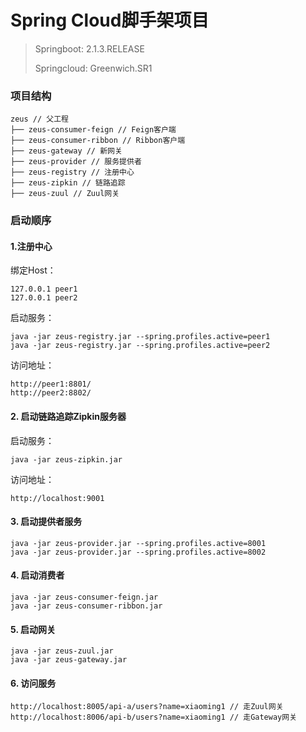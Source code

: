 # Spring Cloud脚手架项目
> Springboot: 2.1.3.RELEASE 
>
> Springcloud: Greenwich.SR1 
### 项目结构
```
zeus // 父工程
├── zeus-consumer-feign // Feign客户端
├── zeus-consumer-ribbon // Ribbon客户端
├── zeus-gateway // 新网关
├── zeus-provider // 服务提供者
├── zeus-registry // 注册中心
├── zeus-zipkin // 链路追踪
├── zeus-zuul // Zuul网关
```

### 启动顺序
#### 1.注册中心

绑定Host：
```
127.0.0.1 peer1
127.0.0.1 peer2
```
启动服务：
```
java -jar zeus-registry.jar --spring.profiles.active=peer1
java -jar zeus-registry.jar --spring.profiles.active=peer2
```
访问地址：
```
http://peer1:8801/
http://peer2:8802/
```
#### 2. 启动链路追踪Zipkin服务器
启动服务：
```
java -jar zeus-zipkin.jar
```
访问地址：
```
http://localhost:9001
```
#### 3. 启动提供者服务
```
java -jar zeus-provider.jar --spring.profiles.active=8001
java -jar zeus-provider.jar --spring.profiles.active=8002
```
#### 4. 启动消费者
```
java -jar zeus-consumer-feign.jar
java -jar zeus-consumer-ribbon.jar
```
#### 5. 启动网关
```
java -jar zeus-zuul.jar
java -jar zeus-gateway.jar
```
#### 6. 访问服务
```
http://localhost:8005/api-a/users?name=xiaoming1 // 走Zuul网关
http://localhost:8006/api-b/users?name=xiaoming1 // 走Gateway网关
```
